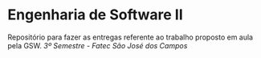 # Engenharia de Software II

Repositório para fazer as entregas referente ao trabalho proposto em aula pela GSW.
*3º Semestre - Fatec São José dos Campos*
